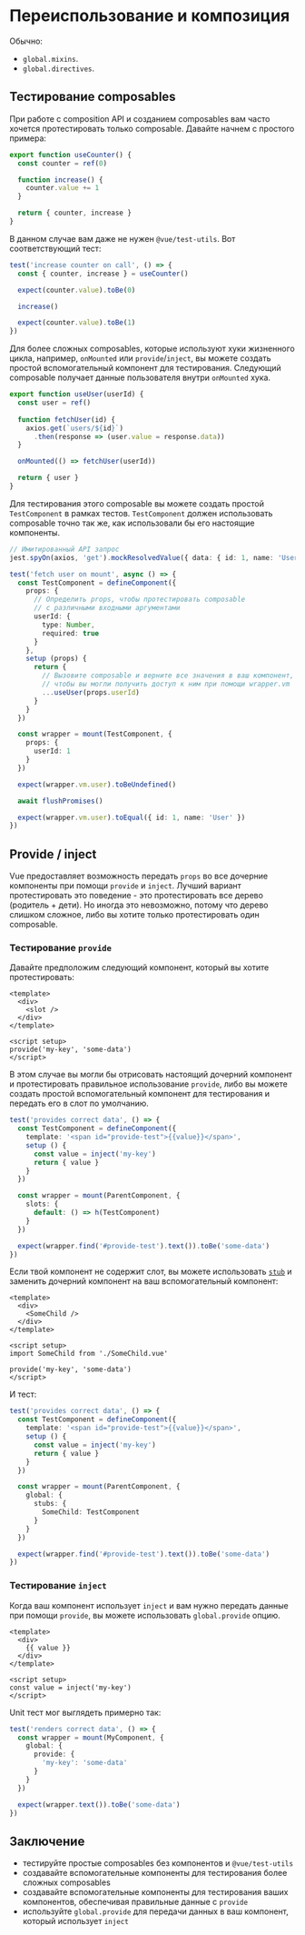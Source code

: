 # Переиспользование и композиция

Обычно:

- `global.mixins`.
- `global.directives`.

## Тестирование composables

При работе с composition API и созданием composables вам часто хочется протестировать только composable. Давайте начнем с простого примера:

```typescript
export function useCounter() {
  const counter = ref(0)

  function increase() {
    counter.value += 1
  }

  return { counter, increase }
}
```

В данном случае вам даже не нужен `@vue/test-utils`. Вот соответствующий тест:

```typescript
test('increase counter on call', () => {
  const { counter, increase } = useCounter()

  expect(counter.value).toBe(0)

  increase()

  expect(counter.value).toBe(1)
})
```

Для более сложных composables, которые используют хуки жизненного цикла, например, `onMounted` или `provide`/`inject`, вы можете создать простой вспомогательный компонент для тестирования. Следующий composable получает данные пользователя внутри `onMounted` хука.

```typescript
export function useUser(userId) {
  const user = ref()
  
  function fetchUser(id) {
    axios.get(`users/${id}`)
      .then(response => (user.value = response.data))
  }

  onMounted(() => fetchUser(userId))

  return { user }
}
```

Для тестирования этого composable вы можете создать простой `TestComponent` в рамках тестов. `TestComponent` должен использовать composable точно так же, как использовали бы его настоящие компоненты.

```typescript
// Имитированный API запрос
jest.spyOn(axios, 'get').mockResolvedValue({ data: { id: 1, name: 'User' } })

test('fetch user on mount', async () => {
  const TestComponent = defineComponent({
    props: {
      // Определить props, чтобы протестировать composable 
      // с различными входными аргументами
      userId: {
        type: Number,
        required: true
      }
    },
    setup (props) {
      return {
        // Вызовите composable и верните все значения в ваш компонент,
        // чтобы вы могли получить доступ к ним при помощи wrapper.vm
        ...useUser(props.userId)
      }
    }
  })

  const wrapper = mount(TestComponent, {
    props: {
      userId: 1
    }
  })

  expect(wrapper.vm.user).toBeUndefined()

  await flushPromises()

  expect(wrapper.vm.user).toEqual({ id: 1, name: 'User' })
})
```

## Provide / inject

Vue предоставляет возможность передать `props` во все дочерние компоненты при помощи `provide` и `inject`. Лучший вариант протестировать это поведение - это протестировать все дерево (родитель + дети). Но иногда это невозможно, потому что дерево слишком сложное, либо вы хотите только протестировать один composable.

### Тестирование `provide`

Давайте предположим следующий компонент, который вы хотите протестировать:

```vue
<template>
  <div>
    <slot />
  </div>
</template>

<script setup>
provide('my-key', 'some-data')
</script>
```

В этом случае вы могли бы отрисовать настоящий дочерний компонент и протестировать правильное использование `provide`, либо вы можете создать простой вспомогательный компонент для тестирования и передать его в слот по умолчанию. 

```typescript
test('provides correct data', () => {
  const TestComponent = defineComponent({
    template: '<span id="provide-test">{{value}}</span>',
    setup () {
      const value = inject('my-key')
      return { value }
    }
  })

  const wrapper = mount(ParentComponent, {
    slots: {
      default: () => h(TestComponent)
    }
  })

  expect(wrapper.find('#provide-test').text()).toBe('some-data')
})
```

Если твой компонент не содержит слот, вы можете использовать [`stub`](./stubs-shallow-mount.md#Stubbing-a-single-child-component)
и заменить дочерний компонент на ваш вспомогательный компонент:

```vue
<template>
  <div>
    <SomeChild />
  </div>
</template>

<script setup>
import SomeChild from './SomeChild.vue'

provide('my-key', 'some-data')
</script>
```

И тест:

```typescript
test('provides correct data', () => {
  const TestComponent = defineComponent({
    template: '<span id="provide-test">{{value}}</span>',
    setup () {
      const value = inject('my-key')
      return { value }
    }
  })

  const wrapper = mount(ParentComponent, {
    global: {
      stubs: {
        SomeChild: TestComponent
      }
    }
  })

  expect(wrapper.find('#provide-test').text()).toBe('some-data')
})
```

### Тестирование `inject`

Когда ваш компонент использует `inject` и вам нужно передать данные при помощи `provide`, вы можете использовать `global.provide` опцию.

```vue
<template>
  <div>
    {{ value }}
  </div>
</template>

<script setup>
const value = inject('my-key')
</script>
```

Unit тест мог выглядеть примерно так: 

```typescript
test('renders correct data', () => {
  const wrapper = mount(MyComponent, {
    global: {
      provide: {
        'my-key': 'some-data'
      }
    }
  })

  expect(wrapper.text()).toBe('some-data')
})
```

## Заключение

- тестируйте простые composables без компонентов и `@vue/test-utils`
- создавайте вспомогательные компоненты для тестирования более сложных composables
- создавайте вспомогательные компоненты для тестирования ваших компонентов, обеспечивая правильные данные с `provide`
- используйте `global.provide` для передачи данных в ваш компонент, который использует `inject`